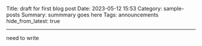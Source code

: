 Title: draft for first blog post
Date: 2023-05-12 15:53
Category: sample-posts
Summary: summmary goes here 
Tags: announcements
hide_from_latest: true 
***

need to write